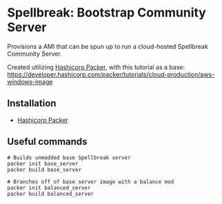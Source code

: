 # Spellbreak: Bootstrap Community Server

Provisions a AMI that can be spun up to run a cloud-hosted Spellbreak Community Server.

Created utilizing [Hashicorp Packer](https://www.packer.io/), with this tutorial as a base:
https://developer.hashicorp.com/packer/tutorials/cloud-production/aws-windows-image

## Installation

- [Hashicorp Packer](https://developer.hashicorp.com/packer/tutorials/docker-get-started/get-started-install-cli)

## Useful commands

```
# Builds unmodded base Spellbreak server
packer init base_server
packer build base_server

# Branches off of base server image with a balance mod
packer init balanced_server
packer build balanced_server
```